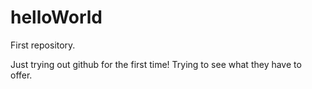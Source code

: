 # helloWorld
First repository.

Just trying out github for the first time! Trying to see what they have to offer.
